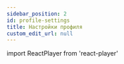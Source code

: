 ```yaml
---
sidebar_position: 2
id: profile-settings
title: Настройки профиля
custom_edit_url: null
---
```

import ReactPlayer from 'react-player'

